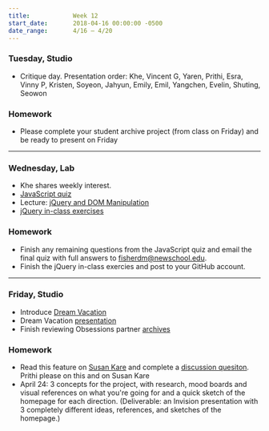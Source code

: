 ```yaml
---
title:            Week 12
start_date:       2018-04-16 00:00:00 -0500
date_range:       4/16 – 4/20
---
```


### Tuesday, Studio

- Critique day. Presentation order:
Khe,
Vincent G,
Yaren,
Prithi,
Esra,
Vinny P,
Kristen,
Soyeon,
Jahyun,
Emily,
Emil,
Yangchen,
Evelin,
Shuting,
Seowon

### Homework

- Please complete your student archive project (from class on Friday) and be ready to present on Friday

---

### Wednesday, Lab

- Khe shares weekly interest.
- [JavaScript quiz](/lectures/lab/javascript-quiz)
- Lecture: [jQuery and DOM Manipulation](/lectures/lab/jquery-and-dom-manipulation)
- [jQuery in-class exercises](/lectures/lab/html-css-jquery-in-class-exercises)

### Homework
- Finish any remaining questions from the JavaScript quiz and email the final quiz with full answers to [fisherdm@newschool.edu](mailto:fisherdm@newschool.edu).
- Finish the jQuery in-class exercies and post to your GitHub account.

---

### Friday, Studio

- Introduce [Dream Vacation](/projects/dreamvacation)
- Dream Vacation [presentation](/assets/lectures/dream-vacation.pdf)
- Finish reviewing Obsessions partner [archives](https://docs.google.com/document/d/1M3KqzYSEKDu02xpdxtALPO4nBmd5sSxLI8oknb-gRdA/edit?usp=sharing)

### Homework
- Read this feature on [Susan Kare](https://www.newyorker.com/culture/cultural-comment/the-woman-who-gave-the-macintosh-a-smile) and complete a [discussion quesiton](https://docs.google.com/document/d/1ACodHdcvmDyiSaXmBb6guM3oUMm0EJr_3q_oVrVXD-g/edit?usp=sharing). Prithi please on this and on Susan Kare
- April 24: 3 concepts for the project, with research, mood boards and visual references on what you're going for and a quick sketch of the homepage for each direction. (Deliverable: an Invision presentation with 3 completely different ideas, references, and sketches of the homepage.)<br>
